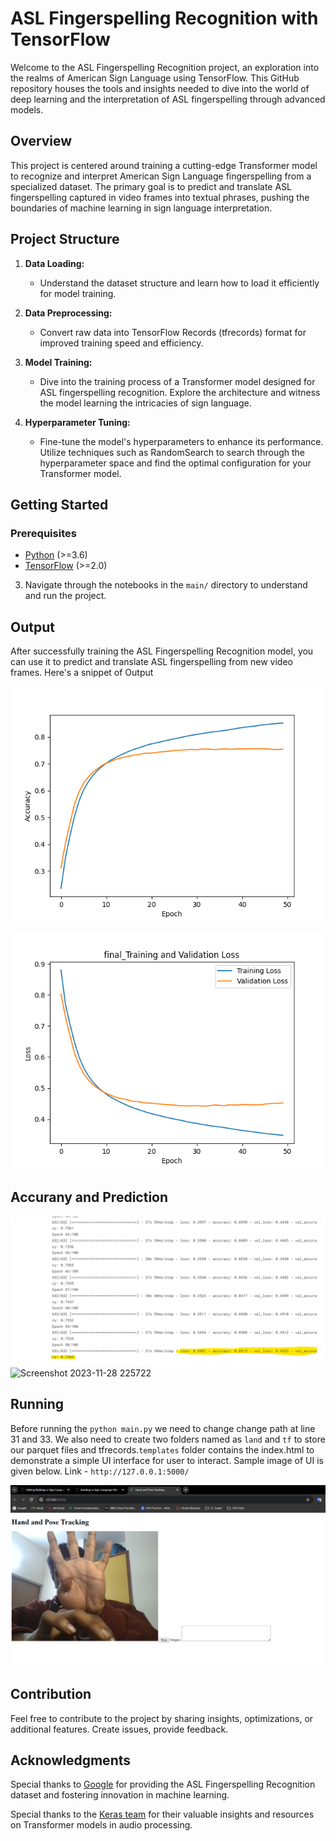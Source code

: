 # ASL Fingerspelling Recognition with TensorFlow

Welcome to the ASL Fingerspelling Recognition project, an exploration into the realms of American Sign Language using TensorFlow. This GitHub repository houses the tools and insights needed to dive into the world of deep learning and the interpretation of ASL fingerspelling through advanced models.

## Overview

This project is centered around training a cutting-edge Transformer model to recognize and interpret American Sign Language fingerspelling from a specialized dataset. The primary goal is to predict and translate ASL fingerspelling captured in video frames into textual phrases, pushing the boundaries of machine learning in sign language interpretation.

## Project Structure

1. **Data Loading:**
   - Understand the dataset structure and learn how to load it efficiently for model training.

2. **Data Preprocessing:**
   - Convert raw data into TensorFlow Records (tfrecords) format for improved training speed and efficiency.

3. **Model Training:**
   - Dive into the training process of a Transformer model designed for ASL fingerspelling recognition. Explore the architecture and witness the model learning the intricacies of sign language.

4. **Hyperparameter Tuning:**
   - Fine-tune the model's hyperparameters to enhance its performance. Utilize techniques such as RandomSearch to search through the hyperparameter space and find the optimal configuration for your Transformer model.

## Getting Started

### Prerequisites

- [Python](https://www.python.org/) (>=3.6)
- [TensorFlow](https://www.tensorflow.org/) (>=2.0)

3. Navigate through the notebooks in the `main/` directory to understand and run the project.
## Output

After successfully training the ASL Fingerspelling Recognition model, you can use it to predict and translate ASL fingerspelling from new video frames. Here's a snippet of Output

![Screenshot](https://github.com/jaickeyminj/Building-a-Sign-Language-Model-/blob/main/final_training_validation_accuracy_plot.png)

![Screenshot](https://github.com/jaickeyminj/Building-a-Sign-Language-Model-/blob/main/final_training_validation_loss_plot.png)

## Accurany and Prediction
![Screenshot](https://github.com/jaickeyminj/Building-a-Sign-Language-Model-/blob/main/Prediction_Accuracy.png)
![Screenshot 2023-11-28 225722](https://github.com/jaickeyminj/Building-a-Sign-Language-Model-/assets/76790652/979bc92f-9b9c-4177-bccc-83a2b45b4726)

## Running
Before running the `python main.py` we need to change change path at line 31 and 33. We also need to create two folders named as `land` and `tf` to store our parquet files and tfrecords.`templates` folder contains the index.html to demonstrate a simple UI interface for user to interact. Sample image of UI is given below.
Link - `http://127.0.0.1:5000/`

![Screenshot](https://github.com/jaickeyminj/Building-a-Sign-Language-Model-/blob/main/UI_Image.png)


## Contribution
Feel free to contribute to the project by sharing insights, optimizations, or additional features. Create issues, provide feedback.

## Acknowledgments

Special thanks to [Google](https://www.google.com/) for providing the ASL Fingerspelling Recognition dataset and fostering innovation in machine learning.

Special thanks to the [Keras team](https://keras.io/examples/audio/transformer_asr/) for their valuable insights and resources on Transformer models in audio processing.




